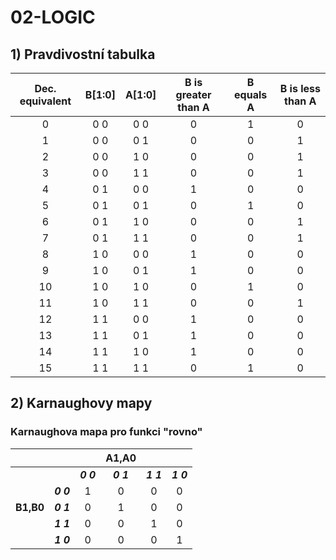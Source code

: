 # 02-LOGIC

## 1) Pravdivostní tabulka

| **Dec. equivalent** | **B[1:0]** | **A[1:0]** | **B is greater than A** | **B equals A** | **B is less than A** |
| :-: | :-: | :-: | :-: | :-: | :-: |
| 0  | 0 0 | 0 0 | 0 | 1 | 0 |
| 1  | 0 0 | 0 1 | 0 | 0 | 1 |
| 2  | 0 0 | 1 0 | 0 | 0 | 1 |
| 3  | 0 0 | 1 1 | 0 | 0 | 1 |
| 4  | 0 1 | 0 0 | 1 | 0 | 0 |
| 5  | 0 1 | 0 1 | 0 | 1 | 0 |
| 6  | 0 1 | 1 0 | 0 | 0 | 1 |
| 7  | 0 1 | 1 1 | 0 | 0 | 1 |
| 8  | 1 0 | 0 0 | 1 | 0 | 0 |
| 9  | 1 0 | 0 1 | 1 | 0 | 0 |
| 10 | 1 0 | 1 0 | 0 | 1 | 0 |
| 11 | 1 0 | 1 1 | 0 | 0 | 1 |
| 12 | 1 1 | 0 0 | 1 | 0 | 0 |
| 13 | 1 1 | 0 1 | 1 | 0 | 0 |
| 14 | 1 1 | 1 0 | 1 | 0 | 0 |
| 15 | 1 1 | 1 1 | 0 | 1 | 0 |

## 2) Karnaughovy mapy

### Karnaughova mapa pro funkci "rovno"

|           |           |         |  **A1,A0**  |           |           |
| :-:       | :-:       | :-:     | :-:         | :-:       | :-:       | 
|           |           | ***0 0*** | ***0 1***     | ***1 1***   | ***1 0***   | 
|           | ***0 0***  | 1       | 0       | 0         | 0     | 
| **B1,B0** |  ***0 1*** | 0       | 1       | 0         | 0     |
|           | ***1 1***  | 0       | 0       | 1         | 0     |
|           | ***1 0***  | 0       | 0       | 0         | 1     |
